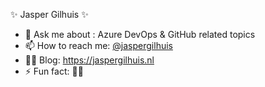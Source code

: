 ✨ Jasper Gilhuis ✨ 

- 💬 Ask me about : Azure DevOps & GitHub related topics
- 📫 How to reach me: [@jaspergilhuis](https://twitter.com/jaspergilhuis)
- 🐱‍💻 Blog: https://jaspergilhuis.nl
- ⚡ Fun fact: 🤷‍♂️
